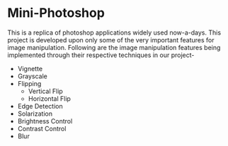 # Mini-Photoshop

This is a replica of photoshop applications widely used now-a-days. This project is developed upon only some of the very important features for image manipulation. Following are the image manipulation features being implemented through their respective techniques in our project-
* Vignette
* Grayscale
* Flipping
	* Vertical Flip
	* Horizontal Flip
* Edge Detection
* Solarization
* Brightness Control
* Contrast Control
* Blur
